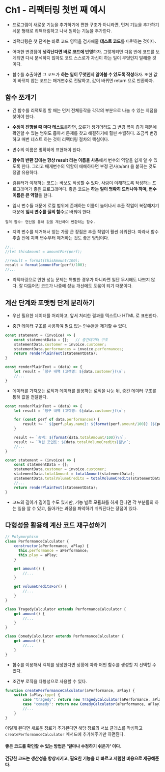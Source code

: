# Ch1 - 리팩터링 첫번 째 예시
 
- 프로그램이 새로운 기능을 추가하기에 편한 구조가 아니라면, 먼저 기능을 추가하기 쉬운 형태로 리팩터링하고 나서 원하는 기능을 추가한다.

- 리팩터링은 첫 단계는 바로 코드 영역을 검사해줄 **테스트 코드**를 마련하는 것이다.

- 어떠한 변경점이 **생각난다면 바로 코드에 반영**하자. 그렇게되면 다음 번에 코드를 보게되면 다시 분석하지 않아도 코드 스스로가 자신이 하는 일이 무엇인지 말해줄 것이다.

- 함수를 추출하면 그 코드가 **하는 일이 무엇인지 알아볼 수 있도록 작성**하자. 또한
값이 바뀌지 않는 코드는 매개변수로 전달하고, 값이 바뀌면 return 으로 반환하자.

## 함수 쪼개기
- 긴 함수를 리팩토링 할 때는 먼저 전체동작을 각각의 부분으로 나눌 수 있는 지점을 찾아야 한다.

- **수정이 진행될 때 마다 테스트**를하면, 오류가 생기더라도 그 변경 폭이 좁기 때문에 확인할 수 있는 범위도 좁아서 문제를 찾고 해결하기에 훨씬 수월하다.
    조금씩 변경하고 매번 테스트 하는 것이 리팩터링 절차의 핵심이다.

- 변수의 이름은 명확하게 표현해야 한다.

- **함수의 반환 값에는 항상 result 라는 이름을 사용**해서 변수의 역할을 쉽게 알 수 있도록 한다. 그리고 매개변수의 역할이 애해하다면 부정 관사(a/an) 을 붙히는 것도 정말 유용하다.

- 컴퓨터가 이해하는 코드는 바보도 작성할 수 있다. 사람이 이해하도록 작성하는 프로그래머가 좋은 프로그래머다. 좋은 코드는 **하는 일이 명확히 드러나야 하며, 변수 이름은 큰 역할**을 한다.

- 임시 변수들 때문에 로컬 범위에 존재하는 이름이 늘어나서 추출 작업이 복잡해지기 때문에 **임시 변수를 질의 함수**로 바꿔야 한다. 

```
질의 함수: 연산을 통해 값을 계산하여 반환하는 함수.
```

- 지역 변수를 제거해서 얻는 가장 큰 장점은 추출 작업이 훨씬 쉬워진다. 따라서 함수 추출 전에 지역 변수부터 제거하는 것도 좋은 방법이다.
```javascript
//...
//let thisAmount = amountFor(perf);

//result = format(thisAmount/100);
result = format(amountFor(perf)/100);
//...
```

- 리팩터링으로 인한 성능 문제는 특별한 경우가 아니라면 일단 무시해도 나쁘지 않다. 잘 다듬어진 코드가 나중에 성능 개선에도 도움이 되기 때문이다.

## 계산 단계와 포맷팅 단계 분리하기
- 우선 필요한 데이터를 처리하고, 앞서 처리한 결과를 텍스트나 HTML 로 표현한다.

- 중간 데이터 구조를 사용하여 필요 없는 인수들을 제거할 수 있다. 
```javascript
const statement = (invoice) => {
    const statementData = {};   // 중간데이터 구조
    statementData.customer = invoice.customer;
    statementData.performances = invoice.performances;
    return renderPlainText(statementData);
}

const renderPlainText = (data) => {
    let result = `청구 내역 (고객명: ${data.customer})\n`;
    //...
}
```

- 데이터를 가져오는 로직과 데이터를 활용하는 로직을 나눈 뒤, 중간 데이터 구조를 통해 값을 전달한다.
```javascript
const renderPlainText = (data) => {
    let result = `청구 내역 (고객명: ${data.customer})\n`;

    for (const perf of data.performances) {
        result += ` ${perf.play.name}: ${format(perf.amount/100)} (${perf.audience}석)\n`;
    }

    result += `총액: ${format(data.totalAmount/100)}\n`;
    result += `적립 포인트: ${data.totalVolumeCredits}점\n`;
    //...
}

const statement = (invoice) => {
    const statementData = {};
    statementData.customer = invoice.customer;
    statementData.totalAmount = totalAmount(statementData);
    statementData.totalVolumeCredits = totalVolumeCredits(statementData);
    //...
    return renderPlainText(statementData);
}
```

- 코드의 길이가 길어질 수도 있지만, 기능 별로 모듈화를 하게 된다면 각 부분들의 하는 일을 알 수 있고, 돌아가는 과정을 파악하기 쉬워진다는 장점이 있다.

## 다형성을 활용해 계산 코드 재구성하기
```javascript
// Polymorphism
class PerformanceCalculator {
    constructor(aPerformance, aPlay) {
      this.performance = aPerformance;
      this.play = aPlay;
    }

    get amount() {
        //...
    }

    get volumeCreditsFor() {
        //...
    }
}

class TragedyCalculator extends PerformanceCalculator {
    get amount() {
        //...
    }
}

class ComedyCalculator extends PerformanceCalculator {
    get amount() {
        //...
    }
}

```

- 함수를 이용해서 객체를 생성한다면 상황에 따라 어떤 함수를 생성할 지 선택할 수 있다.

- 조건부 로직을 다형성으로 사용할 수 있다.
```javascript
function createPerformanceCalculator(aPerformance, aPlay) {
    switch (aPlay.type) {
        case "tragedy": return new TragedyCalculator(aPerformance, aPlay);
        case "comedy": return new ComedyCalculator(aPerformance, aPlay);
        //...
    }
}
```
이렇게 된다면 새로운 장르가 추가된다면 해당 장르의 서브 클래스를 작성하고 ```createPerformanceCalculator``` 메서드에 추가해주기만 하면된다.

#### 좋은 코드를 확인할 수 있는 방법은  '얼마나 수정하기 쉬운가' 이다.
#### 건강한 코드는 생산성을 향상시키고, 필요한 기능을 더 빠르고 저렴한 비용으로 제공해준다.

